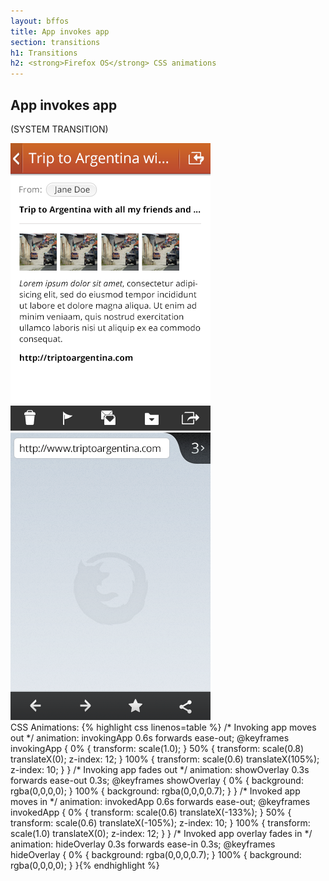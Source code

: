 ```yaml
---
layout: bffos
title: App invokes app
section: transitions
h1: Transitions
h2: <strong>Firefox OS</strong> CSS animations
---
```


## App invokes app

(SYSTEM TRANSITION)

<section class="transition">
  <article id="example-invoke" class="phone-frame">
    <section class="full frame dark">
      <div class="play">
        <span class="glow"></span>
        <span class="shape"></span>
      </div>
      <div class="statusbar"></div>
      <div class="apps-container">
        <div id="invoke-app-1" class="app">
          <div class="overlay"></div>
          <img src="../images/transitions/email.png" alt="app background"/>
        </div>
        <div id="invoke-app-2" class="app">
          <div class="overlay"></div>
          <img src="../images/transitions/browser.png" alt="app background"/>
        </div>
      </div>
    </section>
  </article>
  <label>CSS Animations:</label>
  {% highlight css linenos=table %}
/* Invoking app moves out */
animation: invokingApp 0.6s forwards ease-out;
@keyframes invokingApp {
  0%   { transform: scale(1.0); }
  50%  { transform: scale(0.8) translateX(0);    z-index: 12; }
  100% { transform: scale(0.6) translateX(105%); z-index: 10; }
}
/* Invoking app fades out */
animation: showOverlay 0.3s forwards ease-out 0.3s;
@keyframes showOverlay {
  0%   { background: rgba(0,0,0,0); }
  100% { background: rgba(0,0,0,0.7); }
}
/* Invoked app moves in */
animation: invokedApp 0.6s forwards ease-out;
@keyframes invokedApp {
  0%   { transform: scale(0.6) translateX(-133%); }
  50%  { transform: scale(0.6) translateX(-105%); z-index: 10; }
  100% { transform: scale(1.0) translateX(0);     z-index: 12; }
}
/* Invoked app overlay fades in */
animation: hideOverlay 0.3s forwards ease-in 0.3s;
@keyframes hideOverlay {
  0%   { background: rgba(0,0,0,0.7); }
  100% { background: rgba(0,0,0,0); }
}{% endhighlight %}
</section>